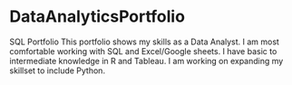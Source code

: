 # DataAnalyticsPortfolio
SQL Portfolio
This portfolio shows my skills as a Data Analyst. I am most comfortable working with SQL and Excel/Google sheets. I have basic to intermediate knowledge in R and Tableau.
I am working on expanding my skillset to include Python.
